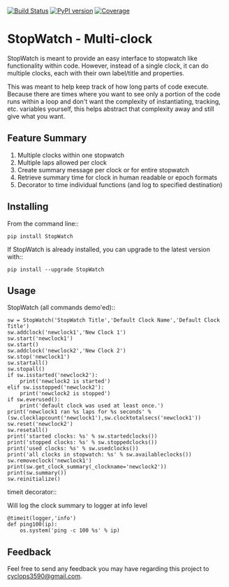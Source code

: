 [![Build Status](https://travis-ci.org/cyclops3590/StopWatch.svg?branch=master)](https://travis-ci.org/cyclops3590/StopWatch)
[![PyPI version](https://badge.fury.io/py/pyStopWatch.svg)](https://badge.fury.io/py/pyStopWatch)
[![Coverage](https://coveralls.io/repos/github/cyclops3590/StopWatch/badge.svg?branch=master)](https://coveralls.io/github/cyclops3590/StopWatch)

StopWatch - Multi-clock
=======================


StopWatch is meant to provide an easy interface to stopwatch like functionality within code.  However, instead of a single clock, it can do multiple clocks, each with their own label/title and properties.

This was meant to help keep track of how long parts of code execute.  Because there are times where you want to see only a portion of the code runs within a loop and don't want the complexity of instantiating, tracking, etc. variables yourself, this helps abstract that complexity away and still give what you want.

Feature Summary
---------------

1. Multiple clocks within one stopwatch
2. Multiple laps allowed per clock
3. Create summary message per clock or for entire stopwatch
4. Retrieve summary time for clock in human readable or epoch formats
5. Decorator to time individual functions (and log to specified destination)

Installing
----------

From the command line::

    pip install StopWatch

If StopWatch is already installed, you can upgrade to the latest version with::

    pip install --upgrade StopWatch

Usage
-----

StopWatch (all commands demo'ed)::

    sw = StopWatch('StopWatch Title','Default Clock Name','Default Clock Title')
    sw.addclock('newclock1','New Clock 1')
    sw.start('newclock1')
    sw.start()
    sw.addclock('newclock2','New Clock 2')
    sw.stop('newclock1')
    sw.startall()
    sw.stopall()
    if sw.isstarted('newclock2'):
        print('newclock2 is started')
    elif sw.isstopped('newclock2'):
        print('newclock2 is stopped')
    if sw.everused():
        print('default clock was used at least once.')
    print('newclock1 ran %s laps for %s seconds' % (sw.clocklapcount('newclock1'),sw.clocktotalsecs('newclock1'))
    sw.reset('newclock2')
    sw.resetall()
    print('started clocks: %s' % sw.startedclocks())
    print('stopped clocks: %s' % sw.stoppedclocks())
    print('used clocks: %s' % sw.usedclocks())
    print('all clocks in stopwatch: %s' % sw.availableclocks())
    sw.removeclock('newclock1')
    print(sw.get_clock_summary(_clockname='newclock2'))
    print(sw.summary())
    sw.reinitialize()
    
timeit decorator::

Will log the clock summary to logger at info level

    @timeit(logger,'info')
    def ping100(ip):
        os.system('ping -c 100 %s' % ip)

Feedback
--------

Feel free to send any feedback you may have regarding this project to cyclops3590@gmail.com.